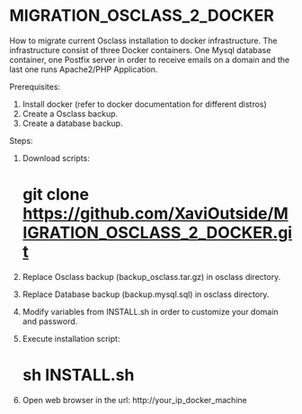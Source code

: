 # MIGRATION_OSCLASS_2_DOCKER
How to migrate current Osclass installation to docker infrastructure.
The infrastructure consist of three Docker containers. One Mysql database container, one Postfix server in order to receive emails on a domain and the last one runs Apache2/PHP Application.

Prerequisites:

1. Install docker (refer to docker documentation for different distros)
2. Create a Osclass backup.
3. Create a database backup.

Steps:

1. Download scripts:

     # git clone https://github.com/XaviOutside/MIGRATION_OSCLASS_2_DOCKER.git

2. Replace Osclass backup (backup_osclass.tar.gz) in osclass directory.

3. Replace Database backup (backup.mysql.sql) in osclass directory.

4. Modify variables from INSTALL.sh in order to customize your domain and password.

5. Execute installation script:

     # sh INSTALL.sh

6. Open web browser in the url: http://your_ip_docker_machine
